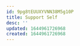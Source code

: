 ```yaml
---
id: 9pg8tEUUXYVNN38M5g10P
title: Support Self
desc: ''
updated: 1644961726968
created: 1644961726968
---
```


